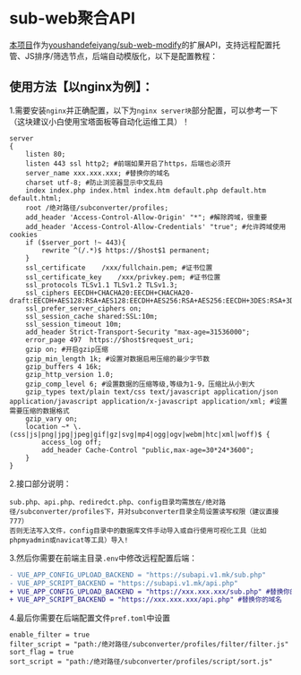 # sub-web聚合API
[本项目](https://github.com/youshandefeiyang/sub-web-config-backend)作为[youshandefeiyang/sub-web-modify](https://github.com/youshandefeiyang/sub-web-modify)的扩展API，支持远程配置托管、JS排序/筛选节点，后端自动模版化，以下是配置教程：<br/>
## 使用方法【以nginx为例】：
1.需要安装`nginx`并正确配置，以下为`nginx server块`部分配置，可以参考一下（这块建议小白使用宝塔面板等自动化运维工具）！
```shell
server
{
    listen 80;
    listen 443 ssl http2; #前端如果开启了https，后端也必须开
    server_name xxx.xxx.xxx; #替换你的域名
    charset utf-8; #防止浏览器显示中文乱码
    index index.php index.html index.htm default.php default.htm default.html;
    root /绝对路径/subconverter/profiles;
    add_header 'Access-Control-Allow-Origin' "*"; #解除跨域，很重要
    add_header 'Access-Control-Allow-Credentials' "true"; #允许跨域使用cookies
    if ($server_port !~ 443){
        rewrite ^(/.*)$ https://$host$1 permanent;
    }
    ssl_certificate    /xxx/fullchain.pem; #证书位置
    ssl_certificate_key    /xxx/privkey.pem; #证书位置
    ssl_protocols TLSv1.1 TLSv1.2 TLSv1.3;
    ssl_ciphers EECDH+CHACHA20:EECDH+CHACHA20-draft:EECDH+AES128:RSA+AES128:EECDH+AES256:RSA+AES256:EECDH+3DES:RSA+3DES:!MD5;
    ssl_prefer_server_ciphers on;
    ssl_session_cache shared:SSL:10m;
    ssl_session_timeout 10m;
    add_header Strict-Transport-Security "max-age=31536000";
    error_page 497  https://$host$request_uri;
    gzip on; #开启gzip压缩
    gzip_min_length 1k; #设置对数据启用压缩的最少字节数
    gzip_buffers 4 16k;
    gzip_http_version 1.0;
    gzip_comp_level 6; #设置数据的压缩等级,等级为1-9，压缩比从小到大
    gzip_types text/plain text/css text/javascript application/json application/javascript application/x-javascript application/xml; #设置需要压缩的数据格式
    gzip_vary on;
    location ~* \.(css|js|png|jpg|jpeg|gif|gz|svg|mp4|ogg|ogv|webm|htc|xml|woff)$ {
        access_log off;
        add_header Cache-Control "public,max-age=30*24*3600";
    }
}
```
2.接口部分说明：
```
sub.php、api.php、rediredct.php、config目录均需放在/绝对路径/subconverter/profiles下，并对subconverter目录全局设置读写权限（建议直接777）
否则无法写入文件，config目录中的数据库文件手动导入或自行使用可视化工具（比如phpmyadmin或navicat等工具）导入!

```
3.然后你需要在前端主目录`.env`中修改远程配置后端：
```diff
- VUE_APP_CONFIG_UPLOAD_BACKEND = "https://subapi.v1.mk/sub.php"
- VUE_APP_SCRIPT_BACKEND = "https://subapi.v1.mk/api.php"
+ VUE_APP_CONFIG_UPLOAD_BACKEND = "https://xxx.xxx.xxx/sub.php" #替换你的域名
+ VUE_APP_SCRIPT_BACKEND = "https://xxx.xxx.xxx/api.php" #替换你的域名
```
4.最后你需要在后端配置文件`pref.toml`中设置
```
enable_filter = true
filter_script = "path:/绝对路径/subconverter/profiles/filter/filter.js"
sort_flag = true
sort_script = "path:/绝对路径/subconverter/profiles/script/sort.js"
```
